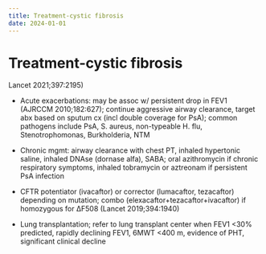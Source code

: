 ```yaml
---
title: Treatment-cystic fibrosis
date: 2024-01-01
---
```

# Treatment-cystic fibrosis


Lancet 2021;397:2195)

* Acute exacerbations: may be assoc w/ persistent drop in FEV1 (AJRCCM 2010;182:627); continue aggressive airway clearance, target abx based on sputum cx (incl double coverage for PsA); common pathogens include PsA, S. aureus, non-typeable H. flu, Stenotrophomonas, Burkholderia, NTM

* Chronic mgmt: airway clearance with chest PT, inhaled hypertonic saline, inhaled DNAse (dornase alfa), SABA; oral azithromycin if chronic respiratory symptoms, inhaled tobramycin or aztreonam if persistent PsA infection

* CFTR potentiator (ivacaftor) or corrector (lumacaftor, tezacaftor) depending on mutation; combo (elexacaftor+tezacaftor+ivacaftor) if homozygous for ΔF508 (Lancet 2019;394:1940)

* Lung transplantation; refer to lung transplant center when FEV1 <30% predicted, rapidly declining FEV1, 6MWT <400 m, evidence of PHT, significant clinical decline
